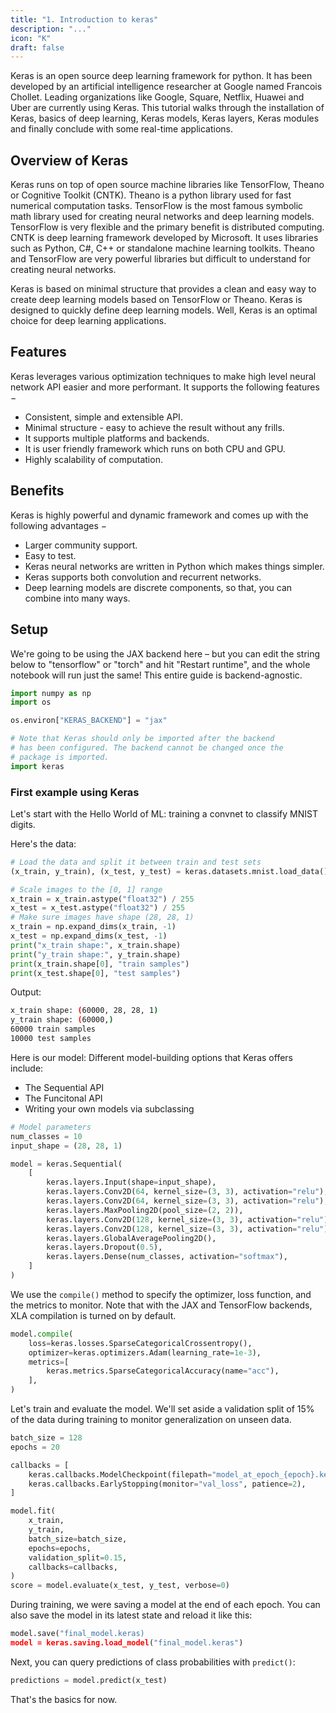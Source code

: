 ```yaml
---
title: "1. Introduction to keras"
description: "..."
icon: "K"
draft: false
---
```


Keras is an open source deep learning framework for python. It has been developed by an artificial intelligence researcher at Google named Francois Chollet. Leading organizations like Google, Square, Netflix, Huawei and Uber are currently using Keras. This tutorial walks through the installation of Keras, basics of deep learning, Keras models, Keras layers, Keras modules and finally conclude with some real-time applications.

## Overview of Keras
Keras runs on top of open source machine libraries like TensorFlow, Theano or Cognitive Toolkit (CNTK). Theano is a python library used for fast numerical computation tasks. TensorFlow is the most famous symbolic math library used for creating neural networks and deep learning models. TensorFlow is very flexible and the primary benefit is distributed computing. CNTK is deep learning framework developed by Microsoft. It uses libraries such as Python, C#, C++ or standalone machine learning toolkits. Theano and TensorFlow are very powerful libraries but difficult to understand for creating neural networks.

Keras is based on minimal structure that provides a clean and easy way to create deep learning models based on TensorFlow or Theano. Keras is designed to quickly define deep learning models. Well, Keras is an optimal choice for deep learning applications.

## Features
Keras leverages various optimization techniques to make high level neural network API easier and more performant. It supports the following features −

- Consistent, simple and extensible API.
- Minimal structure - easy to achieve the result without any frills.
- It supports multiple platforms and backends.
- It is user friendly framework which runs on both CPU and GPU.
- Highly scalability of computation.

## Benefits
Keras is highly powerful and dynamic framework and comes up with the following advantages −

- Larger community support.
- Easy to test.
- Keras neural networks are written in Python which makes things simpler.
- Keras supports both convolution and recurrent networks.
- Deep learning models are discrete components, so that, you can combine into many ways.

## Setup

We're going to be using the JAX backend here – but you can edit the string below to "tensorflow" or "torch" and hit "Restart runtime", and the whole notebook will run just the same! This entire guide is backend-agnostic.

```python
import numpy as np
import os

os.environ["KERAS_BACKEND"] = "jax"

# Note that Keras should only be imported after the backend
# has been configured. The backend cannot be changed once the
# package is imported.
import keras
```

### First example using Keras

Let's start with the Hello World of ML: training a convnet to classify MNIST digits.

Here's the data:
```python
# Load the data and split it between train and test sets
(x_train, y_train), (x_test, y_test) = keras.datasets.mnist.load_data()

# Scale images to the [0, 1] range
x_train = x_train.astype("float32") / 255
x_test = x_test.astype("float32") / 255
# Make sure images have shape (28, 28, 1)
x_train = np.expand_dims(x_train, -1)
x_test = np.expand_dims(x_test, -1)
print("x_train shape:", x_train.shape)
print("y_train shape:", y_train.shape)
print(x_train.shape[0], "train samples")
print(x_test.shape[0], "test samples")
```

Output:
```bash
x_train shape: (60000, 28, 28, 1)
y_train shape: (60000,)
60000 train samples
10000 test samples
```

Here is our model:
Different model-building options that Keras offers include:
- The Sequential API
- The Funcitonal API
- Writing your own models via subclassing
```python
# Model parameters
num_classes = 10
input_shape = (28, 28, 1)

model = keras.Sequential(
    [
        keras.layers.Input(shape=input_shape),
        keras.layers.Conv2D(64, kernel_size=(3, 3), activation="relu"),
        keras.layers.Conv2D(64, kernel_size=(3, 3), activation="relu"),
        keras.layers.MaxPooling2D(pool_size=(2, 2)),
        keras.layers.Conv2D(128, kernel_size=(3, 3), activation="relu"),
        keras.layers.Conv2D(128, kernel_size=(3, 3), activation="relu"),
        keras.layers.GlobalAveragePooling2D(),
        keras.layers.Dropout(0.5),
        keras.layers.Dense(num_classes, activation="softmax"),
    ]
)
```

We use the `compile()` method to specify the optimizer, loss function, and the metrics to monitor. Note that with the JAX and TensorFlow backends, XLA compilation is turned on by default.

```python
model.compile(
    loss=keras.losses.SparseCategoricalCrossentropy(),
    optimizer=keras.optimizers.Adam(learning_rate=1e-3),
    metrics=[
        keras.metrics.SparseCategoricalAccuracy(name="acc"),
    ],
)
```

Let's train and evaluate the model. We'll set aside a validation split of 15% of the data during training to monitor generalization on unseen data.

```python
batch_size = 128
epochs = 20

callbacks = [
    keras.callbacks.ModelCheckpoint(filepath="model_at_epoch_{epoch}.keras"),
    keras.callbacks.EarlyStopping(monitor="val_loss", patience=2),
]

model.fit(
    x_train,
    y_train,
    batch_size=batch_size,
    epochs=epochs,
    validation_split=0.15,
    callbacks=callbacks,
)
score = model.evaluate(x_test, y_test, verbose=0)
```

During training, we were saving a model at the end of each epoch. You can also save the model in its latest state and reload it like this:
```python
model.save("final_model.keras)
model = keras.saving.load_model("final_model.keras")
```

Next, you can query predictions of class probabilities with `predict()`:
```python
predictions = model.predict(x_test)
```

That's the basics for now.